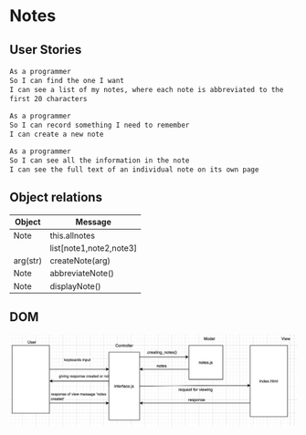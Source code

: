 # Notes

## User Stories

```
As a programmer
So I can find the one I want
I can see a list of my notes, where each note is abbreviated to the first 20 characters
```

```
As a programmer
So I can record something I need to remember
I can create a new note
```

```
As a programmer
So I can see all the information in the note
I can see the full text of an individual note on its own page
```

## Object relations
| Object | Message |
| ------ | ------------ |
| Note   | this.allnotes|
|        | list[note1,note2,note3]|
| arg(str) | createNote(arg)|        
| Note   | abbreviateNote()|
| Note   | displayNote()|

## DOM
![domain_model](images/domain_model.png)